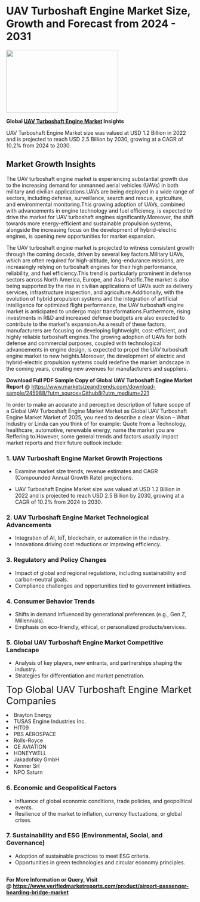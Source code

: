 <H1>UAV Turboshaft Engine Market Size, Growth and Forecast from 2024 - 2031</H1><img class="aligncenter size-medium wp-image-584254" src="https://thirdeyenews.in/wp-content/uploads/2024/09/Global-Market-Research-300x168.jpeg" alt="" width="300" height="168" /><p><strong>Global&nbsp;<a href="https://www.marketsizeandtrends.com/download-sample/245988/?utm_source=Github8j?utm_medium=221">UAV Turboshaft Engine Market</a> Insights</strong></p><p>UAV Turboshaft Engine Market size was valued at USD 1.2 Billion in 2022 and is projected to reach USD 2.5 Billion by 2030, growing at a CAGR of 10.2% from 2024 to 2030.</p><p><h2>Market Growth Insights</h2> <p>The UAV turboshaft engine market is experiencing substantial growth due to the increasing demand for unmanned aerial vehicles (UAVs) in both military and civilian applications.UAVs are being deployed in a wide range of sectors, including defense, surveillance, search and rescue, agriculture, and environmental monitoring.This growing adoption of UAVs, combined with advancements in engine technology and fuel efficiency, is expected to drive the market for UAV turboshaft engines significantly.Moreover, the shift towards more energy-efficient and sustainable propulsion systems, alongside the increasing focus on the development of hybrid-electric engines, is opening new opportunities for market expansion.</p> <p>The UAV turboshaft engine market is projected to witness consistent growth through the coming decade, driven by several key factors.Military UAVs, which are often required for high-altitude, long-endurance missions, are increasingly relying on turboshaft engines for their high performance, reliability, and fuel efficiency.This trend is particularly prominent in defense sectors across North America, Europe, and Asia Pacific.The market is also being supported by the rise in civilian applications of UAVs such as delivery services, infrastructure inspection, and agriculture.Additionally, with the evolution of hybrid propulsion systems and the integration of artificial intelligence for optimized flight performance, the UAV turboshaft engine market is anticipated to undergo major transformations.Furthermore, rising investments in R&D and increased defense budgets are also expected to contribute to the market's expansion.As a result of these factors, manufacturers are focusing on developing lightweight, cost-efficient, and highly reliable turboshaft engines.The growing adoption of UAVs for both defense and commercial purposes, coupled with technological advancements in engine design, is expected to propel the UAV turboshaft engine market to new heights.Moreover, the development of electric and hybrid-electric propulsion systems could redefine the market landscape in the coming years, creating new avenues for manufacturers and suppliers.<p><span class=""><strong>Download Full PDF Sample Copy of Global UAV Turboshaft Engine Market Report</strong> @ <a href="https://www.marketsizeandtrends.com/download-sample/245988/?utm_source=Github8j?utm_medium=221" target="_blank">https://www.marketsizeandtrends.com/download-sample/245988/?utm_source=Github8j?utm_medium=221</a></span></p><p>In order to make an accurate and perceptive description of future scope of a Global&nbsp;UAV Turboshaft Engine Market Market as Global&nbsp;UAV Turboshaft Engine Market Market of 2025, you need to describe a clear Vision &ndash; What Industry or Linda can you think of for example: Quote from a Technology, healthcare, automotive, renewable energy, name the market you are Reffering to.However, some general trends and factors usually impact market reports and their future outlook include:</p><h3>1.&nbsp;<strong>UAV Turboshaft Engine Market Growth Projections</strong></h3><ul><li>Examine market size trends, revenue estimates and CAGR (Compounded Annual Growth Rate) projections.</li><li><p>UAV Turboshaft Engine Market size was valued at USD 1.2 Billion in 2022 and is projected to reach USD 2.5 Billion by 2030, growing at a CAGR of 10.2% from 2024 to 2030.</p></li></ul><h3>2.&nbsp;<strong>UAV Turboshaft Engine Market Technological Advancements</strong></h3><ul><li>Integration of AI, IoT, blockchain, or automation in the industry.</li><li>Innovations driving cost reductions or improving efficiency.</li></ul><h3>3.&nbsp;<strong>Regulatory and Policy Changes</strong></h3><ul><li>Impact of global and regional regulations, including sustainability and carbon-neutral goals.</li><li>Compliance challenges and opportunities tied to government initiatives.</li></ul><h3>4.&nbsp;<strong>Consumer Behavior Trends</strong></h3><ul><li>Shifts in demand influenced by generational preferences (e.g., Gen Z, Millennials).</li><li>Emphasis on eco-friendly, ethical, or personalized products/services.</li></ul><h3>5.&nbsp;<strong>Global UAV Turboshaft Engine Market Competitive Landscape</strong></h3><ul><li>Analysis of key players, new entrants, and partnerships shaping the industry.</li><li>Strategies for differentiation and market penetration.</li></ul><p data-pm-slice="1 1 []"><span style="color: inherit; font-family: inherit; font-size: 25px;">Top Global UAV Turboshaft Engine Market Companies</span></p><div class="" data-test-id=""><p><li>Brayton Energy</li><li> TUSAS Engine Industries Inc.</li><li> HIT09</li><li> PBS AEROSPACE</li><li> Rolls-Royce</li><li> GE AVIATION</li><li> HONEYWELL</li><li> Jakadofsky GmbH</li><li> Konner Srl</li><li> NPO Saturn</li></p></div><h3>6.&nbsp;<strong>Economic and Geopolitical Factors</strong></h3><ul><li>Influence of global economic conditions, trade policies, and geopolitical events.</li><li>Resilience of the market to inflation, currency fluctuations, or global crises.</li></ul><h3>7.&nbsp;<strong>Sustainability and ESG (Environmental, Social, and Governance)</strong></h3><ul><li>Adoption of sustainable practices to meet ESG criteria.</li><li>Opportunities in green technologies and circular economy principles.</li></ul><h2><strong style="font-size: 14px;">For More Information or Query, Visit @&nbsp;</strong><a style="background-color: #ffffff; font-size: 14px;" href="https://www.marketsizeandtrends.com/report/uav-turboshaft-engine-market/" target="_blank">https://www.verifiedmarketreports.com/product/airport-passenger-boarding-bridge-market</a></h2>